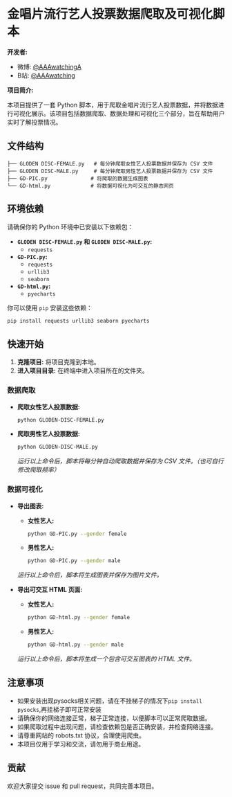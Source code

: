
# 金唱片流行艺人投票数据爬取及可视化脚本

**开发者:** 
* 微博: [@AAAwatchingA](https://weibo.com/u/2411424231) 
* B站: [@AAAwatching](https://space.bilibili.com/503440358?spm_id_from=333.1296.0.0) 

**项目简介:**

本项目提供了一套 Python 脚本，用于爬取金唱片流行艺人投票数据，并将数据进行可视化展示。该项目包括数据爬取、数据处理和可视化三个部分，旨在帮助用户实时了解投票情况。

## 文件结构

```
├── GLODEN DISC-FEMALE.py   # 每分钟爬取女性艺人投票数据并保存为 CSV 文件
├── GLODEN DISC-MALE.py     # 每分钟爬取男性艺人投票数据并保存为 CSV 文件
├── GD-PIC.py              # 将爬取的数据生成图表
└── GD-html.py             # 将数据可视化为可交互的静态网页
```

## 环境依赖

请确保你的 Python 环境中已安装以下依赖包：

* **`GLODEN DISC-FEMALE.py` 和 `GLODEN DISC-MALE.py`:**
    * `requests`
* **`GD-PIC.py`:**
    * `requests`
    * `urllib3`
    * `seaborn`
* **`GD-html.py`:**
    * `pyecharts`

你可以使用 `pip` 安装这些依赖：

```bash
pip install requests urllib3 seaborn pyecharts
```

## 快速开始

1. **克隆项目:** 将项目克隆到本地。
2. **进入项目目录:** 在终端中进入项目所在的文件夹。

### 数据爬取

* **爬取女性艺人投票数据:**
  ```bash
  python GLODEN-DISC-FEMALE.py
  ```
* **爬取男性艺人投票数据:**
  ```bash
  python GLODEN-DISC-MALE.py
  ```

   *运行以上命令后，脚本将每分钟自动爬取数据并保存为 CSV 文件。（也可自行修改爬取频率）*

### 数据可视化

* **导出图表:**

  *   **女性艺人:**
        ```bash
        python GD-PIC.py --gender female
        ```
  *   **男性艺人:**
        ```bash
        python GD-PIC.py --gender male
        ```

    *运行以上命令后，脚本将生成图表并保存为图片文件。*

* **导出可交互 HTML 页面:**

  *   **女性艺人:**
        ```bash
        python GD-html.py --gender female
        ```
  *   **男性艺人:**
        ```bash
        python GD-html.py --gender male
        ```

    *运行以上命令后，脚本将生成一个包含可交互图表的 HTML 文件。*

## 注意事项

*   如果安装出现pysocks相关问题，请在不挂梯子的情况下`pip install pysocks`,再挂梯子即可正常安装
*   请确保你的网络连接正常，梯子正常连接，以便脚本可以正常爬取数据。
*   如果爬取过程中出现问题，请检查依赖包是否正确安装，并检查网络连接。
*   请尊重网站的 robots.txt 协议，合理使用爬虫。
*   本项目仅用于学习和交流，请勿用于商业用途。

## 贡献

欢迎大家提交 issue 和 pull request，共同完善本项目。


